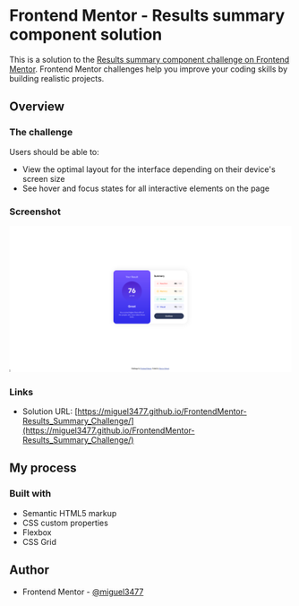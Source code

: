 # Frontend Mentor - Results summary component solution

This is a solution to the [Results summary component challenge on Frontend Mentor](https://www.frontendmentor.io/challenges/results-summary-component-CE_K6s0maV). Frontend Mentor challenges help you improve your coding skills by building realistic projects.

## Overview

### The challenge

Users should be able to:

- View the optimal layout for the interface depending on their device's screen size
- See hover and focus states for all interactive elements on the page

### Screenshot

![](./screenshot.png)

### Links

- Solution URL: [https://miguel3477.github.io/FrontendMentor-Results_Summary_Challenge/](https://miguel3477.github.io/FrontendMentor-Results_Summary_Challenge/)

## My process

### Built with

- Semantic HTML5 markup
- CSS custom properties
- Flexbox
- CSS Grid

## Author

- Frontend Mentor - [@miguel3477](https://www.frontendmentor.io/profile/miguel3477)
